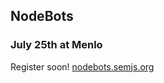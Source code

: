 ##  NodeBots
### July 25th at Menlo

Register soon! [nodebots.semjs.org](http://nodebots.semjs.org)

